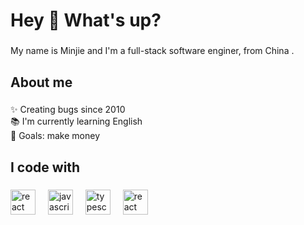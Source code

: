 <h1 align="left">Hey 👋 What's up?</h1>

###

<p align="left">My name is Minjie and I'm a full-stack software enginer, from China .</p>

###

<h2 align="left">About me</h2>

###

<p align="left">✨ Creating bugs since 2010<br>📚 I'm currently learning English<br>🎯 Goals: make money

###

<h2 align="left">I code with</h2>

###

<div align="left">
  <img src="https://cdn.jsdelivr.net/gh/devicons/devicon/icons/csharp/csharp-original.svg" height="40" alt="react logo"  />
  <img width="12" />
  <img src="https://cdn.jsdelivr.net/gh/devicons/devicon/icons/javascript/javascript-original.svg" height="40" alt="javascript logo"  />
  <img width="12" />
  <img src="https://cdn.jsdelivr.net/gh/devicons/devicon/icons/typescript/typescript-original.svg" height="40" alt="typescript logo"  />
  <img width="12" />
  <img src="https://cdn.jsdelivr.net/gh/devicons/devicon/icons/java/java-original.svg" height="40" alt="react logo"  />
  <img width="12" />
</div>

###
